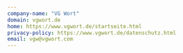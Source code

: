 ```yaml
---
company-name: "VG Wort"
domain: vgwort.de
home: https://www.vgwort.de/startseite.html
privacy-policy: https://www.vgwort.de/datenschutz.html
email: vgw@vgwort.com
---
```




